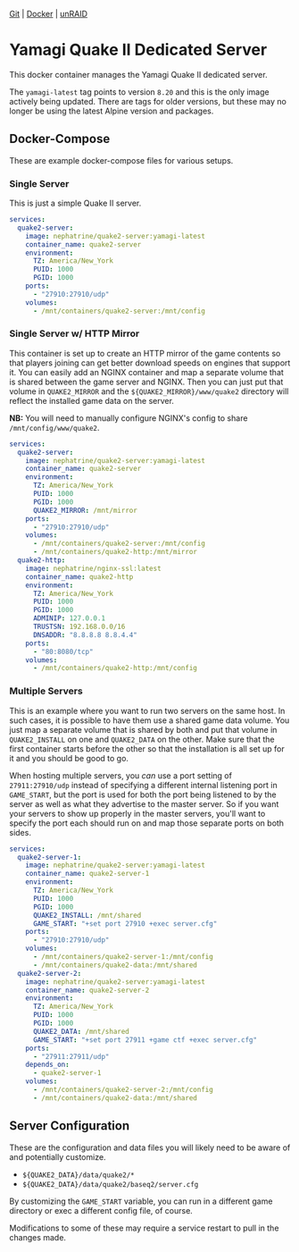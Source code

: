[Git](https://code.nephatrine.net/NephNET/docker-quake2-yamagi/src/branch/master) |
[Docker](https://hub.docker.com/r/nephatrine/quake2-server/) |
[unRAID](https://code.nephatrine.net/NephNET/unraid-containers)

# Yamagi Quake II Dedicated Server

This docker container manages the Yamagi Quake II dedicated server.

The `yamagi-latest` tag points to version `8.20` and this is the only image
actively being updated. There are tags for older versions, but these may no
longer be using the latest Alpine version and packages.

## Docker-Compose

These are example docker-compose files for various setups.

### Single Server

This is just a simple Quake II server.

```yaml
services:
  quake2-server:
    image: nephatrine/quake2-server:yamagi-latest
    container_name: quake2-server
    environment:
      TZ: America/New_York
      PUID: 1000
      PGID: 1000
    ports:
      - "27910:27910/udp"
    volumes:
      - /mnt/containers/quake2-server:/mnt/config
```

### Single Server w/ HTTP Mirror

This container is set up to create an HTTP mirror of the game contents so that
players joining can get better download speeds on engines that support it. You
can easily add an NGINX container and map a separate volume that is shared
between the game server and NGINX. Then you can just put that volume in
`QUAKE2_MIRROR` and the `${QUAKE2_MIRROR}/www/quake2` directory will reflect
the installed game data on the server.

**NB:** You will need to manually configure NGINX's config to share
`/mnt/config/www/quake2`.

```yaml
services:
  quake2-server:
    image: nephatrine/quake2-server:yamagi-latest
    container_name: quake2-server
    environment:
      TZ: America/New_York
      PUID: 1000
      PGID: 1000
      QUAKE2_MIRROR: /mnt/mirror
    ports:
      - "27910:27910/udp"
    volumes:
      - /mnt/containers/quake2-server:/mnt/config
      - /mnt/containers/quake2-http:/mnt/mirror
  quake2-http:
    image: nephatrine/nginx-ssl:latest
    container_name: quake2-http
    environment:
      TZ: America/New_York
      PUID: 1000
      PGID: 1000
      ADMINIP: 127.0.0.1
      TRUSTSN: 192.168.0.0/16
      DNSADDR: "8.8.8.8 8.8.4.4"
    ports:
      - "80:8080/tcp"
    volumes:
      - /mnt/containers/quake2-http:/mnt/config
```

### Multiple Servers

This is an example where you want to run two servers on the same host. In such
cases, it is possible to have them use a shared game data volume. You just map
a separate volume that is shared by both and put that volume in
`QUAKE2_INSTALL` on one and `QUAKE2_DATA` on the other. Make sure that the
first container starts before the other so that the installation is all set up
for it and you should be good to go.

When hosting multiple servers, you *can* use a port setting of
`27911:27910/udp` instead of specifying a different internal listening port in
`GAME_START`, but the port is used for both the port being listened to by the
server as well as what they advertise to the master server. So if you want your
servers to show up properly in the master servers, you'll want to specify the
port each should run on and map those separate ports on both sides.

```yaml
services:
  quake2-server-1:
    image: nephatrine/quake2-server:yamagi-latest
    container_name: quake2-server-1
    environment:
      TZ: America/New_York
      PUID: 1000
      PGID: 1000
      QUAKE2_INSTALL: /mnt/shared
	  GAME_START: "+set port 27910 +exec server.cfg"
    ports:
      - "27910:27910/udp"
    volumes:
      - /mnt/containers/quake2-server-1:/mnt/config
      - /mnt/containers/quake2-data:/mnt/shared
  quake2-server-2:
    image: nephatrine/quake2-server:yamagi-latest
    container_name: quake2-server-2
    environment:
      TZ: America/New_York
      PUID: 1000
      PGID: 1000
      QUAKE2_DATA: /mnt/shared
	  GAME_START: "+set port 27911 +game ctf +exec server.cfg"
    ports:
      - "27911:27911/udp"
    depends_on:
      - quake2-server-1
    volumes:
      - /mnt/containers/quake2-server-2:/mnt/config
      - /mnt/containers/quake2-data:/mnt/shared
```

## Server Configuration

These are the configuration and data files you will likely need to be aware of
and potentially customize.

- `${QUAKE2_DATA}/data/quake2/*`
- `${QUAKE2_DATA}/data/quake2/baseq2/server.cfg`

By customizing the `GAME_START` variable, you can run in a different game
directory or exec a different config file, of course.

Modifications to some of these may require a service restart to pull in the
changes made.
